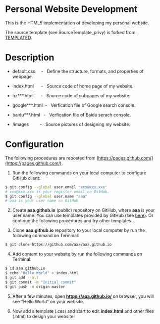 # Personal Website Development

This is the HTML5 implementation of developing my personal website. 

The source template (see SourceTemplate_privy) is forked from [TEMPLATED](http://templated.co).

# Description

* default.css&#160;&#160;&#160;&#160; - &#160; Define the structure, formats, and properties of webpage.

* index.html&#160;&#160;&#160;&#160;&#160; - &#160; Source code of home page of my website.

* hz***.html&#160;&#160;&#160;&#160;&#160; - &#160; Source code of subpages of my website.

* google***.html&#160; - &#160; Verfication file of Google search console.

* baidu***.html&#160;&#160; - &#160; Verfication file of Baidu serach console.

* /images&#160;&#160;&#160;&#160;&#160;&#160;&#160;&#160; - &#160; Source pictures of designing my website.

# Configuration

The following procedures are reposted from [https://pages.github.com/](https://pages.github.com/).

1. Run the following commands on your local computer to configure GitHub client:
```bash
$ git config --global user.email "xxx@xxx.xxx"
# xxx@xxx.xxx is your register email on GitHub.
$ git config --global user.name "aaa"
# aaa is your user name on GitHub
```

2. Create __aaa.github.io__ (public) repository on GitHub, where __aaa__ is your user name. You can use templates provided by GitHub (see [here](https://blog.csdn.net/renfufei/article/details/37725057)). Or continue the following procedures and try other templates.

3. Clone __aaa.github.io__ repository to your local computer by run the following command on Terminal:
```bash
$ git clone https://github.com/aaa/aaa.github.io
```

4. Add content to your website by run the following commands on Terminal:
```bash
$ cd aaa.github.io
$ echo "Hello World" > index.html
$ git add --all
$ git commit -m "Initial commit"
$ git push -u origin master
```

5. After a few minutes, open __https://aaa.github.io/__ on browser, you will see "Hello World" on your website.

6. Now add a template (.css) and start to edit __index.html__ and other files (.html) to design your website!
